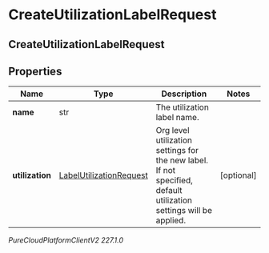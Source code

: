 # CreateUtilizationLabelRequest

## CreateUtilizationLabelRequest

## Properties

|Name | Type | Description | Notes|
|------------ | ------------- | ------------- | -------------|
| **name** | str | The utilization label name. | |
| **utilization** | [LabelUtilizationRequest](LabelUtilizationRequest) | Org level utilization settings for the new label. If not specified, default utilization settings will be applied. | [optional] |



_PureCloudPlatformClientV2 227.1.0_
